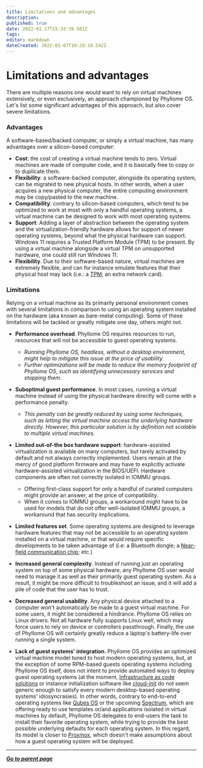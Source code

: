 ```yaml
---
title: Limitations and advantages
description: 
published: true
date: 2022-01-17T15:33:39.501Z
tags: 
editor: markdown
dateCreated: 2022-01-07T10:28:18.542Z
---
```


# Limitations and advantages

There are multiple reasons one would want to rely on virtual machines extensively, or even exclusively, an approach championed by Phyllome OS. Let's list some significant advantages of this approach, but also cover severe limitations.

### Advantages

A software-based/backed computer, or simply a virtual machine, has many advantages over a silicon-based computer:

* **Cost**: the cost of creating a virtual machine tends to zero. Virtual machines are made of computer code, and it is basically free to copy or to duplicate them.
* **Flexibility**: a software-backed computer, alongside its operating system, can be migrated to new physical hosts. In other words, when a user acquires a new physical computer, the entire computing environment may be copy/pasted to the new machine.
* **Compatibility**: contrary to silicon-based computers, which tend to be optimized to work at most with only a handful operating systems, a virtual machine can be designed to work with most operating systems.
* **Support**: Adding a layer of abstraction between the operating system and the virtualization-friendly hardware allows for support of newer operating systems, beyond what the physical hardware can support. Windows 11 requires a Trusted Platform Module (TPM) to be present. By using a virtual machine alongside a virtual TPM on unsupported hardware, one could still run Windows 11.
* **Flexibility**. Due to their software-based nature, virtual machines are extremely flexible, and can for instance emulate features that their physical host may lack (i.e.: a [TPM](https://en.wikipedia.org/wiki/Trusted_Platform_Module); an extra network card). 

### Limitations

Relying on a virtual machine as its primarily personal environment comes with several limitations in comparison to using an operating system installed on the hardware (aka known as bare-metal computing). Some of these limitations will be tackled or greatly mitigate one day, others might not.

* **Performance overhead**. Phyllome OS requires resources to run, resources that will not be accessible to guest operating systems.
	* *Running Phyllome OS, headless, without a desktop environment, might help to mitigate this issue at the price of usability.*
  * *Further optimizations will be made to reduce the memory footprint of Phyllome OS, such as identifying unnecessary services and stopping them.*

* **Suboptimal guest performance**. In most cases, running a virtual machine instead of using the physical hardware directly will come with a performance penalty.
	* *This penalty can be greatly reduced by using some techniques, such as letting the virtual machine access the underlying hardware directly. However, this particular solution is by definition not scalable to multiple virtual machines.*

* **Limited out-of-the box hardware support**: hardware-assisted virtualization is available on many computers, but rarely activated by default and not always correctly implemented. Users remain at the mercy of good platform firmware and may have to explicitly activate hardware-assisted virtualization in the BIOS/UEFI. Hardware components are often not correctly isolated in IOMMU groups.
    * Offering first-class support for only a handful of curated computers might provide an answer, at the price of compatibility. 
    * When it comes to IOMMU groups, a workaround might have to be used for models that do not offer well-isolated IOMMU groups, a workaround that has security implications.

* **Limited features set**. Some operating systems are designed to leverage hardware features that may not be accessible to an operating system installed on a virtual machine, or that would require specific developments to be taken advantage of (i.e: a Bluetooth dongle; a [Near-field communication chip](https://en.wikipedia.org/wiki/Near-field_communication); etc.)

* **Increased general complexity**. Instead of running just an operating system on top of some physical hardware, any Phyllome OS user would need to manage it as well as their primarily guest operating system. As a result, it might be more difficult to troubleshoot an issue, and it will add a pile of code that the user has to trust.

* **Decreased general usability**. Any physical device attached to a computer won't automatically be made to a guest virtual machine. For some users, it might be considered a hindrance. Phyllome OS relies on Linux drivers. Not all hardware fully supports Linux well, which may force users to rely on device or controllers passthrough. Finally, the use of Phyllome OS will certainly greatly reduce a laptop's battery-life over running a single system. 

* **Lack of guest systems' integration**. Phyllome OS provides an optimized virtual machine model tuned to host modern operating systems, but, at the exception of some RPM-based guests operating systems including Phyllome OS itself, does not intent to provide automated ways to deploy guest operating systems (at the moment, [Infrastructure as code solutions](https://en.wikipedia.org/wiki/Infrastructure_as_code) or instance initialization software like [cloud-init](https://github.com/canonical/cloud-init) do not seem generic enough to satisfy every modern desktop-based operating systems' idiosyncrasies). In other words, contrary to end-to-end operating systems like [Qubes OS](https://www.qubes-os.org/) or the upcoming [Spectrum](https://spectrum-os.org/), which are offering ready to use templates or/and applications isolated in virtual machines by default, Phyllome OS delegates to end-users the task to install their favorite operating system, while trying to provide the best possible underlying defaults for each operating system. In this regard, its model is closer to [Proxmox](https://www.proxmox.com/en/), which doesn't make assumptions about how a guest operating system will be deployed.

---

***[Go to parent page](/phyllomeos)***